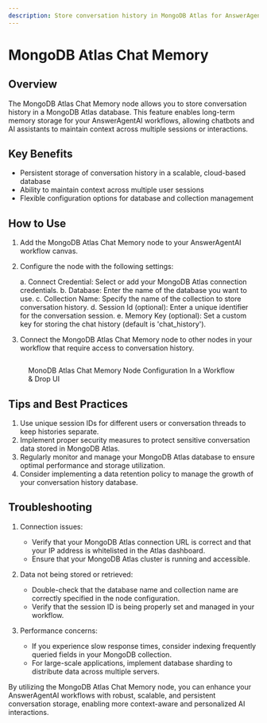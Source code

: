 ```yaml
---
description: Store conversation history in MongoDB Atlas for AnswerAgentAI workflows
---
```


# MongoDB Atlas Chat Memory

## Overview

The MongoDB Atlas Chat Memory node allows you to store conversation history in a MongoDB Atlas database. This feature enables long-term memory storage for your AnswerAgentAI workflows, allowing chatbots and AI assistants to maintain context across multiple sessions or interactions.

## Key Benefits

-   Persistent storage of conversation history in a scalable, cloud-based database
-   Ability to maintain context across multiple user sessions
-   Flexible configuration options for database and collection management

## How to Use

1. Add the MongoDB Atlas Chat Memory node to your AnswerAgentAI workflow canvas.
2. Configure the node with the following settings:

    a. Connect Credential: Select or add your MongoDB Atlas connection credentials.
    b. Database: Enter the name of the database you want to use.
    c. Collection Name: Specify the name of the collection to store conversation history.
    d. Session Id (optional): Enter a unique identifier for the conversation session.
    e. Memory Key (optional): Set a custom key for storing the chat history (default is 'chat_history').

3. Connect the MongoDB Atlas Chat Memory node to other nodes in your workflow that require access to conversation history.

<!-- TODO: Add a screenshot of the MongoDB Atlas Chat Memory node configuration panel -->
<figure><img src="/.gitbook/assets/screenshots/monogdbchatmemory.png" alt="" /><figcaption><p> MonoDB Atlas Chat Memory Node Configuration In a Workflow &#x26; Drop UI</p></figcaption></figure>

## Tips and Best Practices

1. Use unique session IDs for different users or conversation threads to keep histories separate.
2. Implement proper security measures to protect sensitive conversation data stored in MongoDB Atlas.
3. Regularly monitor and manage your MongoDB Atlas database to ensure optimal performance and storage utilization.
4. Consider implementing a data retention policy to manage the growth of your conversation history database.

## Troubleshooting

1. Connection issues:

    - Verify that your MongoDB Atlas connection URL is correct and that your IP address is whitelisted in the Atlas dashboard.
    - Ensure that your MongoDB Atlas cluster is running and accessible.

2. Data not being stored or retrieved:

    - Double-check that the database name and collection name are correctly specified in the node configuration.
    - Verify that the session ID is being properly set and managed in your workflow.

3. Performance concerns:
    - If you experience slow response times, consider indexing frequently queried fields in your MongoDB collection.
    - For large-scale applications, implement database sharding to distribute data across multiple servers.

<!-- TODO: Add a screenshot showing where to find logs or error messages related to the MongoDB Atlas Chat Memory node -->

By utilizing the MongoDB Atlas Chat Memory node, you can enhance your AnswerAgentAI workflows with robust, scalable, and persistent conversation storage, enabling more context-aware and personalized AI interactions.
